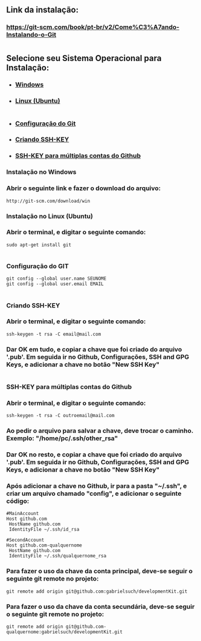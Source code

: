 ## Link da instalação: 

### https://git-scm.com/book/pt-br/v2/Come%C3%A7ando-Instalando-o-Git

#

## **Selecione seu Sistema Operacional para Instalação**:

- ### [Windows](#windows)
- ### [Linux (Ubuntu)](#ubuntu)

#

- ### [Configuração do Git](#gitconfig)
- ### [Criando SSH-KEY](#sshkey)
- ### [SSH-KEY para múltiplas contas do Github](#multiplesshkey)

### <a id="windows">Instalação no Windows</a>
### Abrir o seguinte link e fazer o download do arquivo:
```
http://git-scm.com/download/win
```


### <a id="ubuntu">Instalação no Linux (Ubuntu)</a>
### Abrir o terminal, e digitar o seguinte comando: 
```
sudo apt-get install git
```

#

### <a id="gitconfig">Configuração do GIT</a>

```
git config --global user.name SEUNOME
git config --global user.email EMAIL
```

#

### <a id="sshkey">Criando SSH-KEY</a>

### Abrir o terminal, e digitar o seguinte comando:
```
ssh-keygen -t rsa -C email@mail.com
```

### Dar OK em tudo, e copiar a chave que foi criado do arquivo '.pub'. Em seguida ir no Github, Configurações, SSH and GPG Keys, e adicionar a chave no botão "New SSH Key"

#

### <a id="multiplesshkey">SSH-KEY para múltiplas contas do Github</a>

### Abrir o terminal, e digitar o seguinte comando:
```
ssh-keygen -t rsa -C outroemail@mail.com
```

### Ao pedir o arquivo para salvar a chave, deve trocar o caminho. Exemplo: "/home/pc/.ssh/other_rsa"

### Dar OK no resto, e copiar a chave que foi criado do arquivo '.pub'. Em seguida ir no Github, Configurações, SSH and GPG Keys, e adicionar a chave no botão "New SSH Key"

### Após adicionar a chave no Github, ir para a pasta "~/.ssh", e criar um arquivo chamado "config", e adicionar o seguinte código:
```
#MainAccount
Host github.com
 HostName github.com
 IdentityFile ~/.ssh/id_rsa
 
#SecondAccount
Host github.com-qualquernome
 HostName github.com
 IdentityFile ~/.ssh/qualquernome_rsa
```

### Para fazer o uso da chave da conta principal, deve-se seguir o seguinte git remote no projeto:
```
git remote add origin git@github.com:gabrielsuch/developmentKit.git
```

### Para fazer o uso da chave da conta secundária, deve-se seguir o seguinte git remote no projeto:
```
git remote add origin git@github.com-qualquernome:gabrielsuch/developmentKit.git
```